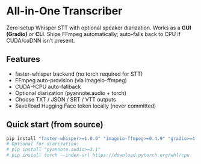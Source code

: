 # All-in-One Transcriber

Zero-setup Whisper STT with optional speaker diarization. Works as a **GUI (Gradio)** or **CLI**. Ships FFmpeg automatically; auto-falls back to CPU if CUDA/cuDNN isn’t present.

## Features
- faster-whisper backend (no torch required for STT)
- FFmpeg auto-provision (via imageio-ffmpeg)
- CUDA→CPU auto-fallback
- Optional diarization (pyannote.audio + torch)
- Choose TXT / JSON / SRT / VTT outputs
- Save/load Hugging Face token locally (never committed)

## Quick start (from source)
```bash
pip install "faster-whisper>=1.0.0" "imageio-ffmpeg>=0.4.9" "gradio>=4.0.0"
# Optional for diarization:
# pip install "pyannote.audio>=3.1"
# pip install torch --index-url https://download.pytorch.org/whl/cpu

